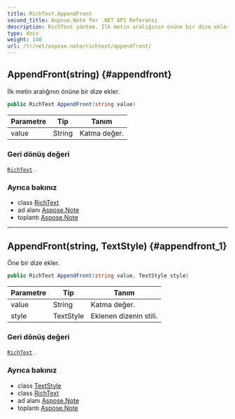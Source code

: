 ```yaml
---
title: RichText.AppendFront
second_title: Aspose.Note for .NET API Referansı
description: RichText yöntem. İlk metin aralığının önüne bir dize ekler.
type: docs
weight: 140
url: /tr/net/aspose.note/richtext/appendfront/
---
```

## AppendFront(string) {#appendfront}

İlk metin aralığının önüne bir dize ekler.

```csharp
public RichText AppendFront(string value)
```

| Parametre | Tip | Tanım |
| --- | --- | --- |
| value | String | Katma değer. |

### Geri dönüş değeri

[`RichText`](../) .

### Ayrıca bakınız

* class [RichText](../)
* ad alanı [Aspose.Note](../../richtext/)
* toplantı [Aspose.Note](../../../)

---

## AppendFront(string, TextStyle) {#appendfront_1}

Öne bir dize ekler.

```csharp
public RichText AppendFront(string value, TextStyle style)
```

| Parametre | Tip | Tanım |
| --- | --- | --- |
| value | String | Katma değer. |
| style | TextStyle | Eklenen dizenin stili. |

### Geri dönüş değeri

[`RichText`](../) .

### Ayrıca bakınız

* class [TextStyle](../../textstyle/)
* class [RichText](../)
* ad alanı [Aspose.Note](../../richtext/)
* toplantı [Aspose.Note](../../../)



